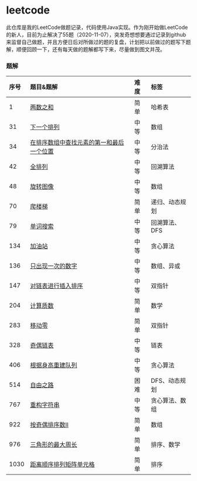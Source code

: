 # leetcode
此仓库是我的LeetCode做题记录，代码使用Java实现。作为刚开始做LeetCode的新人，目前为止解决了55题（2020-11-07），突发奇想想要通过记录到github来监督自己做题，并且方便日后对所做过的题的复盘，计划把以前做过的题写下题解，顺便回顾一下，还有每天做的题解都写下来，尽量做到图文并茂。



### 题解

| 序号 | 题目&题解                                                     |  难度  | 标签 |
| :----------------------- | :----------------------- | :----  | :---- |
| 1 | [两数之和](https://github.com/hinkleung/leetcode/blob/main/problems/1-两数之和/1-solution.md) |  简单  | 哈希表 |
| 31 | [下一个排列](https://github.com/hinkleung/leetcode/blob/main/problems/31-下一个排列/31-solution.md) |  中等  | 数组 |
| 34 | [在排序数组中查找元素的第一和最后一个位置](https://github.com/hinkleung/leetcode/blob/main/problems/34-在排序数组中查找元素的第一和最后一个位置/34-solution.md) | 中等 | 分治法 |
| 42 | [全排列](https://github.com/hinkleung/leetcode/blob/main/problems/46-全排列/46-solution.md) |  中等  | 回溯算法 |
| 48 | [旋转图像](https://github.com/hinkleung/leetcode/blob/main/problems/48-旋转图像/48-solution.md) | 中等 | 数组 |
| 70 | [爬楼梯](https://github.com/hinkleung/leetcode/blob/main/problems/70-爬楼梯/70-solution.md) | 简单 | 递归、动态规划 |
| 79 | [单词搜索](https://github.com/hinkleung/leetcode/blob/main/problems/79-单词搜索/79-solution.md) |  中等  | 回溯算法、DFS |
| 134 | [加油站](https://github.com/hinkleung/leetcode/blob/main/problems/134-加油站/134-solution.md) | 中等 | 贪心算法 |
| 136 | [只出现一次的数字](https://github.com/hinkleung/leetcode/blob/main/problems/136-只出现一次的数字/136-solution.md) |  中等  | 数组、异或 |
| 147 | [对链表进行插入排序](https://github.com/hinkleung/leetcode/blob/main/problems/147-对链表进行插入排序/147-solution.md) | 中等 | 双指针 |
| 204 | [计算质数](https://github.com/hinkleung/leetcode/blob/main/problems/204-计算质数/204-solution.md) | 简单 | 数学 |
| 283 | [移动零](https://github.com/hinkleung/leetcode/blob/main/problems/283-移动零/283-solution.md) | 简单 | 双指针 |
| 328 | [奇偶链表](https://github.com/hinkleung/leetcode/blob/main/problems/328-奇偶链表/328-solution.md) | 中等 | 链表 |
| 406 | [根据身高重建队列](https://github.com/hinkleung/leetcode/blob/main/problems/406-根据身高重建队列/406-solution.md) | 中等 | 贪心算法 |
| 514 | [自由之路](https://github.com/hinkleung/leetcode/blob/main/problems/514-自由之路/514-solution.md) |  困难  | DFS、动态规划 |
| 767 | [重构字符串](https://github.com/hinkleung/leetcode/blob/main/problems/767-重构字符串/767-solution.md) | 中等 | 贪心算法、数组 |
| 922 | [按奇偶排序数II](https://github.com/hinkleung/leetcode/blob/main/problems/922-按奇偶排序数II/922-solution.md) | 简单 | 数组 |
| 976 | [三角形的最大周长](https://github.com/hinkleung/leetcode/blob/main/problems/976-三角形的最大周长/976-solution.md) | 简单 | 排序、数学 |
| 1030 | [距离顺序排列矩阵单元格](https://github.com/hinkleung/leetcode/blob/main/problems/1030-距离顺序排列矩阵单元格/1030-solution.md) | 简单 | 排序 |
